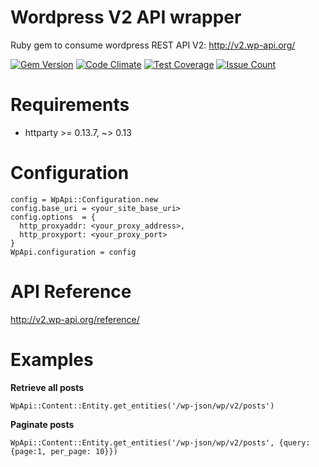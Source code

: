 # Wordpress V2 API wrapper
Ruby gem to consume wordpress REST API V2: http://v2.wp-api.org/

[![Gem Version](https://badge.fury.io/rb/wordpress_v2_api.svg)](https://badge.fury.io/rb/wordpress_v2_api)
[![Code Climate](https://codeclimate.com/github/dev-yohan/wordpress_v2_api/badges/gpa.svg)](https://codeclimate.com/github/dev-yohan/wordpress_v2_api)
[![Test Coverage](https://codeclimate.com/github/dev-yohan/wordpress_v2_api/badges/coverage.svg)](https://codeclimate.com/github/dev-yohan/wordpress_v2_api/coverage)
[![Issue Count](https://codeclimate.com/github/dev-yohan/wordpress_v2_api/badges/issue_count.svg)](https://codeclimate.com/github/dev-yohan/wordpress_v2_api)

# Requirements
- httparty >= 0.13.7, ~> 0.13

# Configuration
    config = WpApi::Configuration.new
    config.base_uri = <your_site_base_uri>
    config.options  = {
      http_proxyaddr: <your_proxy_address>,
      http_proxyport: <your_proxy_port>
    }
    WpApi.configuration = config

# API Reference
http://v2.wp-api.org/reference/

# Examples

**Retrieve all posts**

    WpApi::Content::Entity.get_entities('/wp-json/wp/v2/posts')

**Paginate posts**

    WpApi::Content::Entity.get_entities('/wp-json/wp/v2/posts', {query:{page:1, per_page: 10}})
